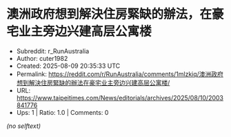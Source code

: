 # 澳洲政府想到解決住房緊缺的辦法，在豪宅业主旁边兴建高层公寓楼

- Subreddit: r_RunAustralia
- Author: cuter1982
- Created: 2025-08-09 20:35:33 UTC
- Permalink: https://reddit.com/r/RunAustralia/comments/1mlzkiq/澳洲政府想到解決住房緊缺的辦法在豪宅业主旁边兴建高层公寓楼/
- URL: https://www.taipeitimes.com/News/editorials/archives/2025/08/10/2003841776
- Ups: 1 | Ratio: 1.0 | Comments: 0

_(no selftext)_
